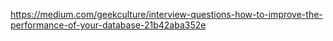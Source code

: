 https://medium.com/geekculture/interview-questions-how-to-improve-the-performance-of-your-database-21b42aba352e
